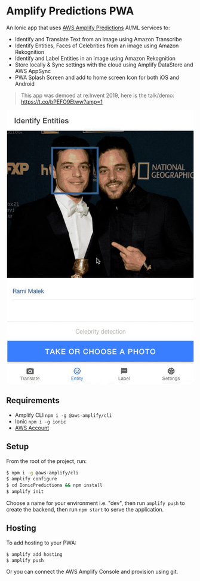 # Amplify Predictions PWA

An Ionic app that uses [AWS Amplify Predictions](https://aws-amplify.github.io/docs/js/predictions) AI/ML services to:

- Identify and Translate Text from an image using Amazon Transcribe
- Identify Entities, Faces of Celebrities from an image using Amazon Rekognition
- Identify and Label Entities in an image using Amazon Rekognition
- Store locally & Sync settings with the cloud using Amplify DataStore and AWS AppSync
- PWA Splash Screen and add to home screen Icon for both iOS and Android

> This app was demoed at re:Invent 2019, here is the talk/demo: https://t.co/bPEFO9Etww?amp=1

<div style="text-align:center;">

![Demo Gif](./demo.gif)

</div>

## Requirements

- Amplify CLI `npm i -g @aws-amplify/cli`
- Ionic `npm i -g ionic`
- [AWS Account](https://aws-amplify.github.io/docs/)

## Setup

From the root of the project, run:

```bash
$ npm i -g @aws-amplify/cli
$ amplify configure
$ cd IonicPredictions && npm install
$ amplify init
```

Choose a name for your environment i.e. "dev", then run `amplify push` to create the backend, then run `npm start` to serve the application.

## Hosting

To add hosting to your PWA:

```
$ amplify add hosting
$ amplify push
```

Or you can connect the AWS Amplify Console and provision using git.
